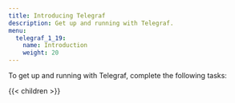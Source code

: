 ```yaml
---
title: Introducing Telegraf
description: Get up and running with Telegraf.
menu:
  telegraf_1_19:
    name: Introduction
    weight: 20
---
```


To get up and running with Telegraf, complete the following tasks:

{{< children >}}
